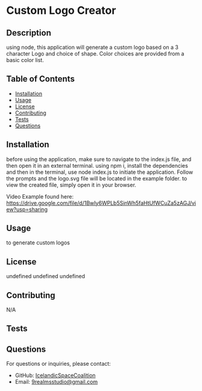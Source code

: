# Custom Logo Creator

## Description
using node, this application will generate a custom logo based on a 3 character Logo and choice of shape. Color choices are provided from a basic color list.

## Table of Contents
- [Installation](#installation)
- [Usage](#usage)
- [License](#license)
- [Contributing](#contributing)
- [Tests](#tests)
- [Questions](#questions)

## Installation
before using the application, make sure to navigate to the index.js file, and then open it in an external terminal. using npm i, install the dependencies and then in the terminal, use node index.js to initiate the application. Follow the prompts and the logo.svg file will be located in the example folder. to view the created file, simply open it in your browser.

Video Example found here: https://drive.google.com/file/d/1BwIy6WPLb5SinWh5faHtUfWCuZa5zAGJ/view?usp=sharing

## Usage
to generate custom logos

## License
undefined
undefined
undefined

## Contributing
N/A

## Tests


## Questions
For questions or inquiries, please contact:
- GitHub: [IcelandicSpaceCoalition](https://github.com/IcelandicSpaceCoalition)
- Email: 9realmsstudio@gmail.com
